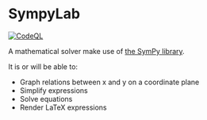 # SympyLab

[![CodeQL](https://github.com/zwang20/SympyLab/actions/workflows/codeql-analysis.yml/badge.svg)](https://github.com/zwang20/SympyLab/actions/workflows/codeql-analysis.yml)

A mathematical solver make use of [the SymPy library](https://www.sympy.org/).

It is or will be able to:

- Graph relations between x and y on a coordinate plane
- Simplify expressions
- Solve equations
- Render LaTeX expressions
